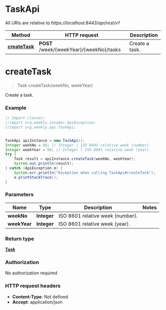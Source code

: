 # TaskApi

All URIs are relative to *https://localhost:8443/api/rest/v1*

Method | HTTP request | Description
------------- | ------------- | -------------
[**createTask**](TaskApi.md#createTask) | **POST** /week/{weekYear}/{weekNo}/tasks | Create a task.


<a name="createTask"></a>
# **createTask**
> Task createTask(weekNo, weekYear)

Create a task.

### Example
```java
// Import classes:
//import org.weekly.invoker.ApiException;
//import org.weekly.api.TaskApi;


TaskApi apiInstance = new TaskApi();
Integer weekNo = 56; // Integer | ISO 8601 relative week (number).
Integer weekYear = 56; // Integer | ISO 8601 relative week (year).
try {
    Task result = apiInstance.createTask(weekNo, weekYear);
    System.out.println(result);
} catch (ApiException e) {
    System.err.println("Exception when calling TaskApi#createTask");
    e.printStackTrace();
}
```

### Parameters

Name | Type | Description  | Notes
------------- | ------------- | ------------- | -------------
 **weekNo** | **Integer**| ISO 8601 relative week (number). |
 **weekYear** | **Integer**| ISO 8601 relative week (year). |

### Return type

[**Task**](Task.md)

### Authorization

No authorization required

### HTTP request headers

 - **Content-Type**: Not defined
 - **Accept**: application/json

